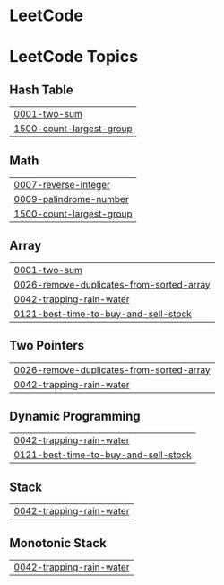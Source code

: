 # LeetCode
<!---LeetCode Topics Start-->
# LeetCode Topics
## Hash Table
|  |
| ------- |
| [0001-two-sum](https://github.com/ShubhhKaushik/LeetCode/tree/master/0001-two-sum) |
| [1500-count-largest-group](https://github.com/ShubhhKaushik/LeetCode/tree/master/1500-count-largest-group) |
## Math
|  |
| ------- |
| [0007-reverse-integer](https://github.com/ShubhhKaushik/LeetCode/tree/master/0007-reverse-integer) |
| [0009-palindrome-number](https://github.com/ShubhhKaushik/LeetCode/tree/master/0009-palindrome-number) |
| [1500-count-largest-group](https://github.com/ShubhhKaushik/LeetCode/tree/master/1500-count-largest-group) |
## Array
|  |
| ------- |
| [0001-two-sum](https://github.com/ShubhhKaushik/LeetCode/tree/master/0001-two-sum) |
| [0026-remove-duplicates-from-sorted-array](https://github.com/ShubhhKaushik/LeetCode/tree/master/0026-remove-duplicates-from-sorted-array) |
| [0042-trapping-rain-water](https://github.com/ShubhhKaushik/LeetCode/tree/master/0042-trapping-rain-water) |
| [0121-best-time-to-buy-and-sell-stock](https://github.com/ShubhhKaushik/LeetCode/tree/master/0121-best-time-to-buy-and-sell-stock) |
## Two Pointers
|  |
| ------- |
| [0026-remove-duplicates-from-sorted-array](https://github.com/ShubhhKaushik/LeetCode/tree/master/0026-remove-duplicates-from-sorted-array) |
| [0042-trapping-rain-water](https://github.com/ShubhhKaushik/LeetCode/tree/master/0042-trapping-rain-water) |
## Dynamic Programming
|  |
| ------- |
| [0042-trapping-rain-water](https://github.com/ShubhhKaushik/LeetCode/tree/master/0042-trapping-rain-water) |
| [0121-best-time-to-buy-and-sell-stock](https://github.com/ShubhhKaushik/LeetCode/tree/master/0121-best-time-to-buy-and-sell-stock) |
## Stack
|  |
| ------- |
| [0042-trapping-rain-water](https://github.com/ShubhhKaushik/LeetCode/tree/master/0042-trapping-rain-water) |
## Monotonic Stack
|  |
| ------- |
| [0042-trapping-rain-water](https://github.com/ShubhhKaushik/LeetCode/tree/master/0042-trapping-rain-water) |
<!---LeetCode Topics End-->